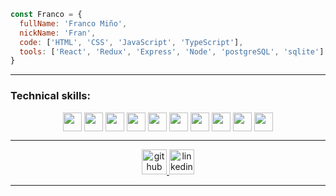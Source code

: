 
```js
const Franco = {
  fullName: 'Franco Miño',
  nickName: 'Fran',
  code: ['HTML', 'CSS', 'JavaScript', 'TypeScript'],
  tools: ['React', 'Redux', 'Express', 'Node', 'postgreSQL', 'sqlite']
}
```
---

### Technical skills:  
<p align="center">
  <img src="https://upload.wikimedia.org/wikipedia/commons/thumb/9/99/Unofficial_JavaScript_logo_2.svg/1024px-Unofficial_JavaScript_logo_2.svg.png" width="30" height="30" align="center"/>
  <img src="https://upload.wikimedia.org/wikipedia/commons/thumb/b/b2/Bootstrap_logo.svg/1024px-Bootstrap_logo.svg.png" width="30" height="30" align="center"/>
  <img src="https://seeklogo.com/images/R/react-logo-7B3CE81517-seeklogo.com.png" width="30" height="30" align="center"/>
  <img src="https://www.vectorlogo.zone/logos/babeljs/babeljs-icon.svg" width="30" height="30" align="center"/>
  <img src="https://cdn.pixabay.com/photo/2015/04/23/17/41/node-js-736399_960_720.png" width="30" height="30" align="center"/>
  <img src="https://i.cloudup.com/zfY6lL7eFa-3000x3000.png" width="30" height="30" align="center"/>
  <img src="https://www.vectorlogo.zone/logos/git-scm/git-scm-icon.svg" width="30" height="30" align="center"/>
  <img src="https://upload.wikimedia.org/wikipedia/commons/thumb/2/29/Postgresql_elephant.svg/1200px-Postgresql_elephant.svg.png" width="30" height="30" align="center"/>
  <img src="https://www.vectorlogo.zone/logos/getpostman/getpostman-icon.svg" width="30" height="30" align="center"/>
  <img src="https://upload.wikimedia.org/wikipedia/commons/thumb/4/4c/Typescript_logo_2020.svg/1200px-Typescript_logo_2020.svg.png" width="30" height="30" align="center"/>
</p>  

---  


<p align="center">
    <a href="https://github.com/Francomino235">
      <img src='https://cdn.jsdelivr.net/npm/simple-icons@3.0.1/icons/github.svg' alt='github' height='40'>
    </a>
    <a href="https://www.linkedin.com/in/franco-mi%C3%B1o-/">
      <img src='https://cdn.jsdelivr.net/npm/simple-icons@3.0.1/icons/linkedin.svg' alt='linkedin' height='40'>
    </a>
</p>

---  


